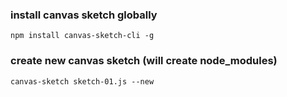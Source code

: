 ### install canvas sketch globally

```console
npm install canvas-sketch-cli -g
```

### create new canvas sketch (will create node_modules)

```console
canvas-sketch sketch-01.js --new
```
